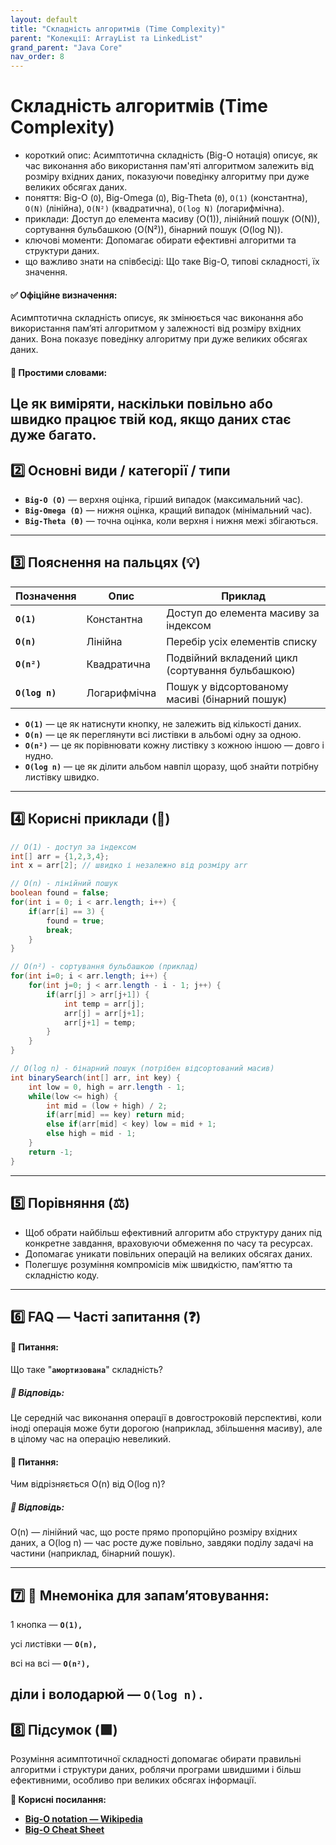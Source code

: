 ```yaml
---
layout: default
title: "Складність алгоритмів (Time Complexity)"
parent: "Колекції: ArrayList та LinkedList"
grand_parent: "Java Core"
nav_order: 8
---
```


# Складність алгоритмів (Time Complexity)

*   короткий опис: Асимптотична складність (Big-O нотація) описує, як час виконання або використання пам'яті алгоритмом залежить від розміру вхідних даних, показуючи поведінку алгоритму при дуже великих обсягах даних.
*   поняття: Big-O (`O`), Big-Omega (`Ω`), Big-Theta (`Θ`), `O(1)` (константна), `O(N)` (лінійна), `O(N²)` (квадратична), `O(log N)` (логарифмічна).
*   приклади: Доступ до елемента масиву (O(1)), лінійний пошук (O(N)), сортування бульбашкою (O(N²)), бінарний пошук (O(log N)).
*   ключові моменти: Допомагає обирати ефективні алгоритми та структури даних.
*   що важливо знати на співбесіді: Що таке Big-O, типові складності, їх значення.
#### **✅ Офіційне визначення:**

Асимптотична складність описує, як змінюється час виконання або використання пам’яті алгоритмом у залежності від розміру вхідних даних. Вона показує поведінку алгоритму при дуже великих обсягах даних.

#### **🧠 Простими словами:**

Це як виміряти, наскільки повільно або швидко працює твій код, якщо даних стає дуже багато.
---

## **2️⃣ Основні види / категорії / типи**

* **`Big-O (O)`** — верхня оцінка, гірший випадок (максимальний час).
* **`Big-Omega (Ω)`** — нижня оцінка, кращий випадок (мінімальний час).
* **`Big-Theta (Θ)`** — точна оцінка, коли верхня і нижня межі збігаються.

---

## **3️⃣ Пояснення на пальцях (💡)**

| Позначення | Опис | Приклад |
| ----- | ----- | ----- |
| **`O(1)`** | Константна | Доступ до елемента масиву за індексом |
| **`O(n)`** | Лінійна | Перебір усіх елементів списку |
| **`O(n²)`** | Квадратична | Подвійний вкладений цикл (сортування бульбашкою) |
| **`O(log n)`** | Логарифмічна | Пошук у відсортованому масиві (бінарний пошук) |

* **`O(1)`** — це як натиснути кнопку, не залежить від кількості даних.
* **`O(n)`** — це як переглянути всі листівки в альбомі одну за одною.
* **`O(n²)`** — це як порівнювати кожну листівку з кожною іншою — довго і нудно.
* **`O(log n)`** — це як ділити альбом навпіл щоразу, щоб знайти потрібну листівку швидко.

---

## **4️⃣ Корисні приклади (🧪)**

```java
// O(1) - доступ за індексом
int[] arr = {1,2,3,4};
int x = arr[2]; // швидко і незалежно від розміру arr

// O(n) - лінійний пошук
boolean found = false;
for(int i = 0; i < arr.length; i++) {
    if(arr[i] == 3) {
        found = true;
        break;
    }
}

// O(n²) - сортування бульбашкою (приклад)
for(int i=0; i < arr.length; i++) {
    for(int j=0; j < arr.length - i - 1; j++) {
        if(arr[j] > arr[j+1]) {
            int temp = arr[j];
            arr[j] = arr[j+1];
            arr[j+1] = temp;
        }
    }
}

// O(log n) - бінарний пошук (потрібен відсортований масив)
int binarySearch(int[] arr, int key) {
    int low = 0, high = arr.length - 1;
    while(low <= high) {
        int mid = (low + high) / 2;
        if(arr[mid] == key) return mid;
        else if(arr[mid] < key) low = mid + 1;
        else high = mid - 1;
    }
    return -1;
}
```
---

## **5️⃣ Порівняння (⚖️)**

* Щоб обрати найбільш ефективний алгоритм або структуру даних під конкретне завдання, враховуючи обмеження по часу та ресурсах.
* Допомагає уникати повільних операцій на великих обсягах даних.
* Полегшує розуміння компромісів між швидкістю, пам’яттю та складністю коду.

---

## **6️⃣ FAQ — Часті запитання (❓)**

#### **🔹 Питання:**

Що таке "**`амортизована`**" складність?

##### **💬 Відповідь:**

Це середній час виконання операції в довгостроковій перспективі, коли іноді операція може бути дорогою (наприклад, збільшення масиву), але в цілому час на операцію невеликий.

#### 

#### **🔹 Питання:**

Чим відрізняється O(n) від O(log n)?

##### **💬 Відповідь:**

O(n) — лінійний час, що росте прямо пропорційно розміру вхідних даних, а O(log n) — час росте дуже повільно, завдяки поділу задачі на частини (наприклад, бінарний пошук).

---

## **7️⃣ 🧠 Мнемоніка для запам’ятовування:**

1 кнопка — **`O(1),`**

усі листівки — **`O(n),`**

всі на всі — **`O(n²),`**

діли і володарюй — **`O(log n).`**
---

## **8️⃣ Підсумок (🟩)**

Розуміння асимптотичної складності допомагає обирати правильні алгоритми і структури даних, роблячи програми швидшими і більш ефективними, особливо при великих обсягах інформації.

**🔗 Корисні посилання:**

* [**Big-O notation — Wikipedia**](https://en.wikipedia.org/wiki/Big_O_notation)
* [**Big-O Cheat Sheet**](https://www.bigocheatsheet.com/)